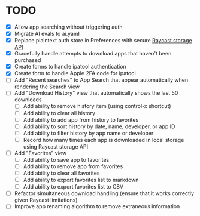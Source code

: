 # TODO

- [X] Allow app searching without triggering auth
- [X] Migrate AI evals to ai.yaml
- [X] Replace plaintext auth store in Preferences with secure [Raycast storage API](https://developers.raycast.com/api-reference/storage)
- [X] Gracefully handle attempts to download apps that haven't been purchased
- [X] Create forms to handle ipatool authentication
- [X] Create form to handle Apple 2FA code for ipatool
- [ ] Add "Recent searches" to App Search that appear automatically when rendering the Search view
- [ ] Add "Download History" view that automatically shows the last 50 downloads
  - [ ] Add ability to remove history item (using control-x shortcut)
  - [ ] Add ability to clear all history
  - [ ] Add ability to add app from history to favorites
  - [ ] Add ability to sort history by date, name, developer, or app ID
  - [ ] Add ability to filter history by app name or developer
  - [ ] Record how many times each app is downloaded in local storage using Raycast storage API
- [ ] Add "Favorites" view
  - [ ] Add ability to save app to favorites
  - [ ] Add ability to remove app from favorites
  - [ ] Add ability to clear all favorites
  - [ ] Add ability to export favorites list to markdown
  - [ ] Add ability to export favorites list to CSV  
- [ ] Refactor simultaneous download handling (ensure that it works correctly given Raycast limitations)
- [ ] Improve app renaming algorithm to remove extraneous information
